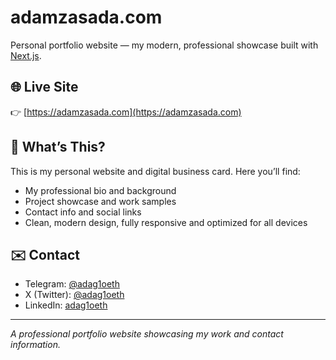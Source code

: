 # adamzasada.com

Personal portfolio website — my modern, professional showcase built with [Next.js](https://nextjs.org/).

## 🌐 Live Site

👉 [https://adamzasada.com](https://adamzasada.com)

## 📖 What’s This?

This is my personal website and digital business card. Here you’ll find:

- My professional bio and background
- Project showcase and work samples
- Contact info and social links
- Clean, modern design, fully responsive and optimized for all devices

## ✉️ Contact

- Telegram: [@adag1oeth](https://t.me/adag1oeth)
- X (Twitter): [@adag1oeth](https://x.com/adag1oeth)
- LinkedIn: [adag1oeth](https://linkedin.com/in/adag1oeth)

---

_A professional portfolio website showcasing my work and contact information._
